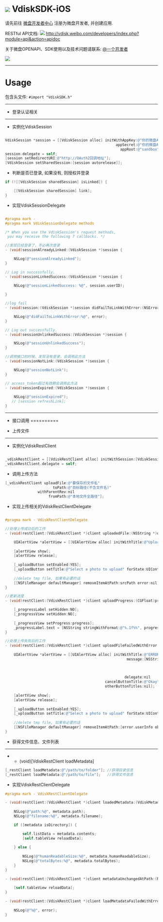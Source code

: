 [![](http://vdisk.me/static/images/vi/logo/32x32.png)](#) VdiskSDK-iOS
============

请先前往 [微盘开发者中心](http://vdisk.weibo.com/developers/) 注册为微盘开发者, 并创建应用.

RESTful API文档:
[![](http://vdisk.me/static/images/vi/icon/16x16.png)](http://vdisk.weibo.com/developers/index.php?module=api&action=apidoc)
http://vdisk.weibo.com/developers/index.php?module=api&action=apidoc


关于微盘OPENAPI、SDK使用以及技术问题请联系: [@一个开发者](http://weibo.com/smcz)

[![](http://service.t.sina.com.cn/widget/qmd/1656360925/02781ba4/4.png)](http://weibo.com/smcz)

-----
Usage
=====

包含头文件: `#import "VdiskSDK.h"`

--------------
- 登录认证相关
--------------

- 实例化VdiskSession

```objective-c

VdiskSession *session = [[VdiskSession alloc] initWithAppKey:@"你的微盘AppKey" 
                                                   appSecret:@"你的微盘AppSecret" 
                                                     appRoot:@"sandbox"];
session.delegate = self;
[session setRedirectURI:@"http://OAuth2回调地址"];
[VdiskSession setSharedSession:[session autorelease]];

```

- 判断是否已登录, 如果没有, 则授权并登录


```objective-c
if (![[VdiskSession sharedSession] isLinked]) {

    [[VdiskSession sharedSession] link];
}
```


- 实现VdiskSessionDelegate

```objective-c

#pragma mark -
#pragma mark VdiskSessionDelegate methods

/* When you use the VdiskSession's request methods,
 you may receive the following 7 callbacks. */

//发现已经登录了，不必再次登录
- (void)sessionAlreadyLinked:(VdiskSession *)session {

    NSLog(@"sessionAlreadyLinked");
}

// Log in successfully.
- (void)sessionLinkedSuccess:(VdiskSession *)session {

    NSLog(@"sessionLinkedSuccess: %@", session.userID);
  
}

//log fail
- (void)session:(VdiskSession *)session didFailToLinkWithError:(NSError *)error {

    NSLog(@"didFailToLinkWithError:%@", error);
}

// Log out successfully.
- (void)sessionUnlinkedSuccess:(VdiskSession *)session {

    NSLog(@"sessionUnlinkedSuccess");
}

//调用接口的时候，发现没有登录，会调用此方法
- (void)sessionNotLink:(VdiskSession *)session {

    NSLog(@"sessionNotLink");
}

// access_token超过有效期会调用此方法
- (void)sessionExpired:(VdiskSession *)session {
    
    NSLog(@"sessionExpired");
   // [session refreshLink];
}
```

----------
- 接口调用
==========

- 上传文件
----------


- 实例化VdiskRestClient

```objective-c

_vdiskRestClient = [[VdiskRestClient alloc] initWithSession:[VdiskSession sharedSession]];
_vdiskRestClient.delegate = self;

```

- 调用上传方法

```objective-c
[_vdiskRestClient uploadFile:@"要保存的文件名" 
                      toPath:@"目标路径(不含文件名)" 
               withParentRev:nil 
                    fromPath:@"本地文件全路径"];
```
- 实现上传相关的VdiskRestClientDelegate

```objective-c

#pragma mark - VdiskRestClientDelegate

//处理上传成功后的工作
- (void)restClient:(VdiskRestClient *)client uploadedFile:(NSString *)destPath from:(NSString *)srcPath metadata:(VdiskMetadata *)metadata {

    UIAlertView *alertView = [[UIAlertView alloc] initWithTitle:@"Upload success!" message:@"Please look at the metadata object" delegate:nil cancelButtonTitle:@"Okay" otherButtonTitles:nil];
    
    [alertView show];
    [alertView release];
    
    [_uploadButton setEnabled:YES];
    [_uploadButton setTitle:@"Select a photo to upload" forState:UIControlStateNormal];
    
    //delete tmp file, 如果有必要的话
    [[NSFileManager defaultManager] removeItemAtPath:srcPath error:nil];
}

//更新进度
- (void)restClient:(VdiskRestClient *)client uploadProgress:(CGFloat)progress forFile:(NSString *)destPath from:(NSString *)srcPath {

    [_progressLabel setHidden:NO];
    [_progressView setHidden:NO];
    
    [_progressView setProgress:progress];
    _progressLabel.text = [NSString stringWithFormat:@"%.1f%%", progress*100.0f];
}

//处理上传失败后的工作
- (void)restClient:(VdiskRestClient *)client uploadFileFailedWithError:(NSError *)error {
    
    UIAlertView *alertView = [[UIAlertView alloc] initWithTitle:@"ERROR!!" 
                                                        message:[NSString stringWithFormat:@"Error!\nerrno:%d\n%@\%@\n", 
                                                                                           error.code, 
                                                                                           error.localizedDescription, 
                                                                                           [error userInfo]] 
                                                       delegate:nil 
                                              cancelButtonTitle:@"Okay" 
                                              otherButtonTitles:nil];
    
    [alertView show];
    [alertView release];
    
    [_uploadButton setEnabled:YES];
    [_uploadButton setTitle:@"Select a photo to upload" forState:UIControlStateNormal];
       
    //delete tmp file, 如果有必要的话
    [[NSFileManager defaultManager] removeItemAtPath:[error.userInfo objectForKey:@"sourcePath"] error:nil];
}

```

- 获得文件信息、文件列表
------------------------

- - (void)[VdiskRestClient loadMetadata]

```objective-c
[_restClient loadMetadata:@"/path/to/folder"]; //获得目录信息
[_restClient loadMetadata:@"/path/to/file"];   //获得文件信息
```

- 实现VdiskRestClientDelegate

```objective-c
#pragma mark - VdiskRestClientDelegate

- (void)restClient:(VdiskRestClient *)client loadedMetadata:(VdiskMetadata *)metadata {
    
    NSLog(@"path:%@", metadata.path);
    NSLog(@"filename:%@", metadata.filename);

    if ([metadata isDirectory]) {

        self.listData = metadata.contents;
        [self.tableView reloadData];
        
    } else {
    
        NSLog(@"humanReadableSize:%@", metadata.humanReadableSize);
        NSLog(@"totalBytes:%@", metadata.totalBytes);
    }  
}

- (void)restClient:(VdiskRestClient *)client metadataUnchangedAtPath:(NSString *)path {
    
    [self.tableView reloadData];
}

- (void)restClient:(VdiskRestClient *)client loadMetadataFailedWithError:(NSError *)error {
    
    NSLog(@"%@", error);
}
```
